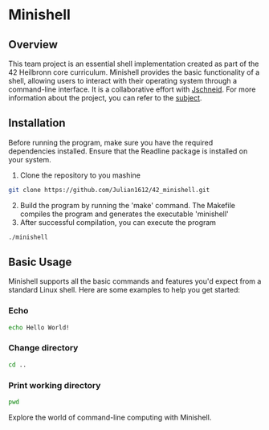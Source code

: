 # Minishell

## Overview

This team project is an essential shell implementation created as part of the 42 Heilbronn core curriculum. Minishell provides the basic functionality of a shell, allowing users to interact with their operating system through a command-line interface. It is a collaborative effort with [Jschneid](https://github.com/Julian1612).
For more information about the project, you can refer to the [subject](https://cdn.intra.42.fr/pdf/pdf/101898/en.subject.pdf).

## Installation

Before running the program, make sure you have the required dependencies installed.
Ensure that the Readline package is installed on your system.

1. Clone the repository to you mashine
```bash
git clone https://github.com/Julian1612/42_minishell.git
```
2. Build the program by running the 'make' command. The Makefile compiles the program and generates the executable 'minishell'
3. After successful compilation, you can execute the program
```bash
./minishell
```

## Basic Usage

Minishell supports all the basic commands and features you'd expect from a standard Linux shell. Here are some examples to help you get started:

### Echo

```bash
echo Hello World!
```

### Change directory

```bash
cd ..
```

### Print working directory

```bash
pwd
```

Explore the world of command-line computing with Minishell.

